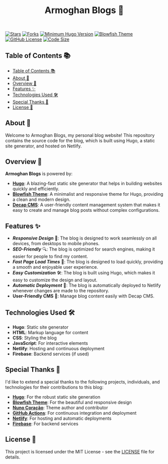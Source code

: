 <h1 align="center">Armoghan Blogs 🚀</h1>
<br>

[![Stars](https://img.shields.io/github/stars/Armoghan-Blogs/Blogs?style=social&label=Stars)](https://github.com/Armoghan-Blogs/Blogs)
[![Forks](https://img.shields.io/github/forks/Armoghan-Blogs/Blogs?style=social&label=Forks)](https://github.com/Armoghan-Blogs/Blogs)
[![Minimum Hugo Version](https://img.shields.io/static/v1?label=Minimum%20Hugo%20Version&message=0.87.0&color=blue&logo=hugo)](https://github.com/gohugoio/hugo/releases/tag/v0.131.0)
[![Blowfish Theme](https://img.shields.io/badge/Hugo%20Theme-Blowfish-blue)](https://themes.gohugo.io/themes/blowfish/)
[![GitHub License](https://img.shields.io/github/license/Armoghan-Blogs/Blogs)](https://github.com/Armoghan-Blogs/Blogs/blob/main/LICENSE)
[![Code Size](https://img.shields.io/github/languages/code-size/Armoghan-Blogs/Blogs)](https://github.com/Armoghan-Blogs/Blogs)

## Table of Contents 📚

- [Table of Contents 📚](#table-of-contents-)
- [About 🤔](#about-)
- [Overview 🌟](#overview-)
- [Features ✨](#features-)
- [Technologies Used 🛠️](#technologies-used-️)
- [Special Thanks 🙏](#special-thanks-)
- [License 📜](#license-)

## About 🤔

Welcome to Armoghan Blogs, my personal blog website! This repository contains the source code for the blog, which is built using Hugo, a static site
generator, and hosted on Netlify.

## Overview 🌟

**Armoghan Blogs** is powered by:

- **[Hugo](https://gohugo.io/)**: A blazing-fast static site generator that helps in building websites quickly and efficiently.
- **[Blowfish Theme](https://github.com/nunocoracao/blowfish)**: A minimalist and responsive theme for Hugo, providing a clean and modern design.
- **[Decap CMS](https://www.decapcms.org/)**: A user-friendly content management system that makes it easy to create and manage blog posts without complex configurations.

## Features ✨

- ***Responsive Design*** 📱: The blog is designed to work seamlessly on all devices, from desktops to mobile phones.
- ***SEO-Friendly*** 🔍: The blog is optimized for search engines, making it easier for people to find my content.
- ***Fast Page Load Times*** 🚀: The blog is designed to load quickly, providing a smooth and enjoyable user experience.
- ***Easy Customization*** 🛠️: The blog is built using Hugo, which makes it easy to customize the design and layout.
- ***Automatic Deployment*** 🔄: The blog is automatically deployed to Netlify whenever changes are made to the repository.
- **User-Friendly CMS** 📝: Manage blog content easily with Decap CMS.

## Technologies Used 🛠️

- **Hugo**: Static site generator
- **HTML**: Markup language for content
- **CSS**: Styling the blog
- **JavaScript**: For interactive elements
- **Netlify**: Hosting and continuous deployment
- **Firebase**: Backend services (if used)

## Special Thanks 🙏

I'd like to extend a special thanks to the following projects, individuals, and technologies for their contributions to this blog:

- **[Hugo](https://gohugo.io/)**: For the robust static site generation
- **[Blowfish Theme](https://blowfish.page/)**: For the beautiful and responsive design
- **[Nuno Coração](https://github.com/nunocoracao)**: Theme author and contributor
- **[GitHub Actions](https://github.com/features/actions)**: For continuous integration and deployment
- **[Netlify](https://www.netlify.com/)**: For hosting and automatic deployments
- **[Firebase](https://firebase.google.com/)**: For backend services

## License 📜

This project is licensed under the MIT License - see the [LICENSE](https://github.com/Armoghan-Blogs/Blogs/blob/main/LICENSE) file for details.
